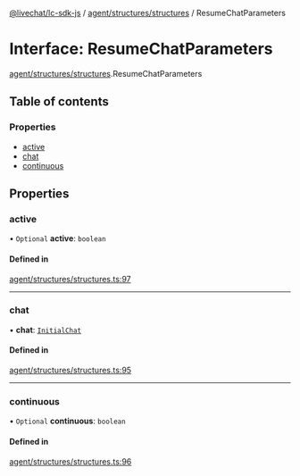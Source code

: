 [@livechat/lc-sdk-js](../README.md) / [agent/structures/structures](../modules/agent_structures_structures.md) / ResumeChatParameters

# Interface: ResumeChatParameters

[agent/structures/structures](../modules/agent_structures_structures.md).ResumeChatParameters

## Table of contents

### Properties

- [active](agent_structures_structures.ResumeChatParameters.md#active)
- [chat](agent_structures_structures.ResumeChatParameters.md#chat)
- [continuous](agent_structures_structures.ResumeChatParameters.md#continuous)

## Properties

### active

• `Optional` **active**: `boolean`

#### Defined in

[agent/structures/structures.ts:97](https://github.com/livechat/lc-sdk-js/blob/8462be9/src/agent/structures/structures.ts#L97)

___

### chat

• **chat**: [`InitialChat`](agent_structures_structures.InitialChat.md)

#### Defined in

[agent/structures/structures.ts:95](https://github.com/livechat/lc-sdk-js/blob/8462be9/src/agent/structures/structures.ts#L95)

___

### continuous

• `Optional` **continuous**: `boolean`

#### Defined in

[agent/structures/structures.ts:96](https://github.com/livechat/lc-sdk-js/blob/8462be9/src/agent/structures/structures.ts#L96)
